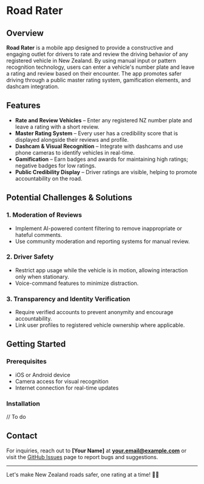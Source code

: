 # Road Rater

## Overview
**Road Rater** is a mobile app designed to provide a constructive and engaging outlet for drivers to rate and review the driving behavior of any registered vehicle in New Zealand. By using manual input or pattern recognition technology, users can enter a vehicle's number plate and leave a rating and review based on their encounter. The app promotes safer driving through a public master rating system, gamification elements, and dashcam integration.

## Features
- **Rate and Review Vehicles** – Enter any registered NZ number plate and leave a rating with a short review.
- **Master Rating System** – Every user has a credibility score that is displayed alongside their reviews and profile.
- **Dashcam & Visual Recognition** – Integrate with dashcams and use phone cameras to identify vehicles in real-time.
- **Gamification** – Earn badges and awards for maintaining high ratings; negative badges for low ratings.
- **Public Credibility Display** – Driver ratings are visible, helping to promote accountability on the road.

## Potential Challenges & Solutions
### 1. Moderation of Reviews
   - Implement AI-powered content filtering to remove inappropriate or hateful comments.
   - Use community moderation and reporting systems for manual review.
   
### 2. Driver Safety
   - Restrict app usage while the vehicle is in motion, allowing interaction only when stationary.
   - Voice-command features to minimize distraction.

### 3. Transparency and Identity Verification
   - Require verified accounts to prevent anonymity and encourage accountability.
   - Link user profiles to registered vehicle ownership where applicable.

## Getting Started
### Prerequisites
- iOS or Android device
- Camera access for visual recognition
- Internet connection for real-time updates

### Installation

// To do

## Contact
For inquiries, reach out to **[Your Name]** at **your.email@example.com** or visit the [GitHub Issues](https://github.com/yourusername/road-rater/issues) page to report bugs and suggestions.

---

Let's make New Zealand roads safer, one rating at a time! 🚗💨


